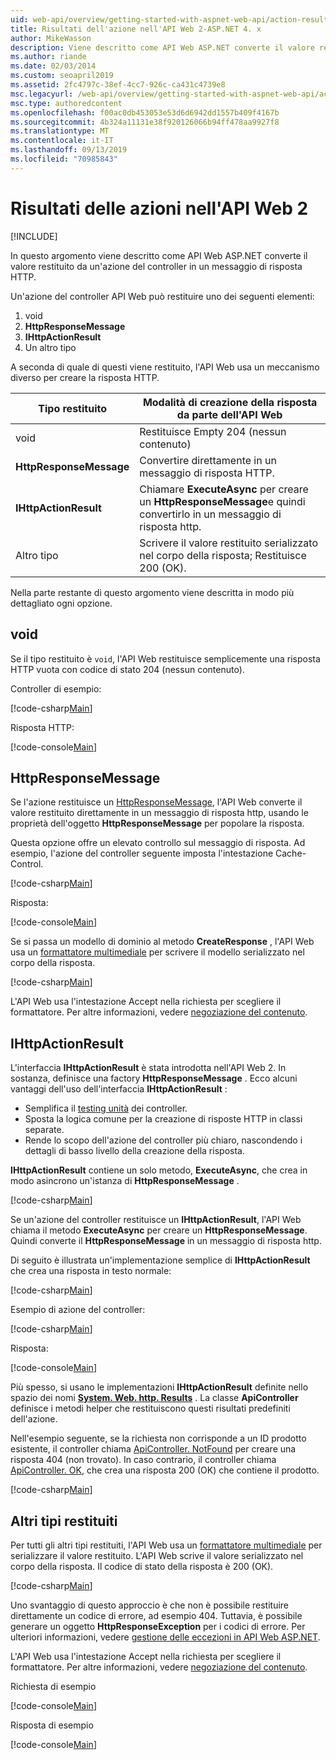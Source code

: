 ```yaml
---
uid: web-api/overview/getting-started-with-aspnet-web-api/action-results
title: Risultati dell'azione nell'API Web 2-ASP.NET 4. x
author: MikeWasson
description: Viene descritto come API Web ASP.NET converte il valore restituito da un'azione del controller in un messaggio di risposta HTTP in ASP.NET 4. x.
ms.author: riande
ms.date: 02/03/2014
ms.custom: seoapril2019
ms.assetid: 2fc4797c-38ef-4cc7-926c-ca431c4739e8
msc.legacyurl: /web-api/overview/getting-started-with-aspnet-web-api/action-results
msc.type: authoredcontent
ms.openlocfilehash: f00ac0db453053e53d6d6942dd1557b409f4167b
ms.sourcegitcommit: 4b324a11131e38f920126066b94ff478aa9927f8
ms.translationtype: MT
ms.contentlocale: it-IT
ms.lasthandoff: 09/13/2019
ms.locfileid: "70985843"
---
```

# <a name="action-results-in-web-api-2"></a>Risultati delle azioni nell'API Web 2

[!INCLUDE[](~/includes/coreWebAPI.md)]

In questo argomento viene descritto come API Web ASP.NET converte il valore restituito da un'azione del controller in un messaggio di risposta HTTP.

Un'azione del controller API Web può restituire uno dei seguenti elementi:

1. void
2. **HttpResponseMessage**
3. **IHttpActionResult**
4. Un altro tipo

A seconda di quale di questi viene restituito, l'API Web usa un meccanismo diverso per creare la risposta HTTP.

| Tipo restituito | Modalità di creazione della risposta da parte dell'API Web |
| --- | --- |
| void | Restituisce Empty 204 (nessun contenuto) |
| **HttpResponseMessage** | Convertire direttamente in un messaggio di risposta HTTP. |
| **IHttpActionResult** | Chiamare **ExecuteAsync** per creare un **HttpResponseMessage**e quindi convertirlo in un messaggio di risposta http. |
| Altro tipo | Scrivere il valore restituito serializzato nel corpo della risposta; Restituisce 200 (OK). |

Nella parte restante di questo argomento viene descritta in modo più dettagliato ogni opzione.

## <a name="void"></a>void

Se il tipo restituito è `void`, l'API Web restituisce semplicemente una risposta HTTP vuota con codice di stato 204 (nessun contenuto).

Controller di esempio:

[!code-csharp[Main](action-results/samples/sample1.cs)]

Risposta HTTP:

[!code-console[Main](action-results/samples/sample2.cmd)]

## <a name="httpresponsemessage"></a>HttpResponseMessage

Se l'azione restituisce un [HttpResponseMessage](https://msdn.microsoft.com/library/system.net.http.httpresponsemessage.aspx), l'API Web converte il valore restituito direttamente in un messaggio di risposta http, usando le proprietà dell'oggetto **HttpResponseMessage** per popolare la risposta.

Questa opzione offre un elevato controllo sul messaggio di risposta. Ad esempio, l'azione del controller seguente imposta l'intestazione Cache-Control.

[!code-csharp[Main](action-results/samples/sample3.cs)]

Risposta:

[!code-console[Main](action-results/samples/sample4.cmd?highlight=2)]

Se si passa un modello di dominio al metodo **CreateResponse** , l'API Web usa un [formattatore multimediale](../formats-and-model-binding/media-formatters.md) per scrivere il modello serializzato nel corpo della risposta.

[!code-csharp[Main](action-results/samples/sample5.cs)]

L'API Web usa l'intestazione Accept nella richiesta per scegliere il formattatore. Per altre informazioni, vedere [negoziazione del contenuto](../formats-and-model-binding/content-negotiation.md).

## <a name="ihttpactionresult"></a>IHttpActionResult

L'interfaccia **IHttpActionResult** è stata introdotta nell'API Web 2. In sostanza, definisce una factory **HttpResponseMessage** . Ecco alcuni vantaggi dell'uso dell'interfaccia **IHttpActionResult** :

- Semplifica il [testing unità](../testing-and-debugging/unit-testing-controllers-in-web-api.md) dei controller.
- Sposta la logica comune per la creazione di risposte HTTP in classi separate.
- Rende lo scopo dell'azione del controller più chiaro, nascondendo i dettagli di basso livello della creazione della risposta.

**IHttpActionResult** contiene un solo metodo, **ExecuteAsync**, che crea in modo asincrono un'istanza di **HttpResponseMessage** .

[!code-csharp[Main](action-results/samples/sample6.cs)]

Se un'azione del controller restituisce un **IHttpActionResult**, l'API Web chiama il metodo **ExecuteAsync** per creare un **HttpResponseMessage**. Quindi converte il **HttpResponseMessage** in un messaggio di risposta http.

Di seguito è illustrata un'implementazione semplice di **IHttpActionResult** che crea una risposta in testo normale:

[!code-csharp[Main](action-results/samples/sample7.cs)]

Esempio di azione del controller:

[!code-csharp[Main](action-results/samples/sample8.cs)]

Risposta:

[!code-console[Main](action-results/samples/sample9.cmd)]

Più spesso, si usano le implementazioni **IHttpActionResult** definite nello spazio dei nomi **[System. Web. http. Results](https://msdn.microsoft.com/library/system.web.http.results.aspx)** . La classe **ApiController** definisce i metodi helper che restituiscono questi risultati predefiniti dell'azione.

Nell'esempio seguente, se la richiesta non corrisponde a un ID prodotto esistente, il controller chiama [ApiController. NotFound](https://msdn.microsoft.com/library/system.web.http.apicontroller.notfound.aspx) per creare una risposta 404 (non trovato). In caso contrario, il controller chiama [ApiController. OK](https://msdn.microsoft.com/library/dn314591.aspx), che crea una risposta 200 (OK) che contiene il prodotto.

[!code-csharp[Main](action-results/samples/sample10.cs)]

## <a name="other-return-types"></a>Altri tipi restituiti

Per tutti gli altri tipi restituiti, l'API Web usa un [formattatore multimediale](../formats-and-model-binding/media-formatters.md) per serializzare il valore restituito. L'API Web scrive il valore serializzato nel corpo della risposta. Il codice di stato della risposta è 200 (OK).

[!code-csharp[Main](action-results/samples/sample11.cs)]

Uno svantaggio di questo approccio è che non è possibile restituire direttamente un codice di errore, ad esempio 404. Tuttavia, è possibile generare un oggetto **HttpResponseException** per i codici di errore. Per ulteriori informazioni, vedere [gestione delle eccezioni in API Web ASP.NET](../error-handling/exception-handling.md).

L'API Web usa l'intestazione Accept nella richiesta per scegliere il formattatore. Per altre informazioni, vedere [negoziazione del contenuto](../formats-and-model-binding/content-negotiation.md).

Richiesta di esempio

[!code-console[Main](action-results/samples/sample12.cmd)]

Risposta di esempio

[!code-console[Main](action-results/samples/sample13.cmd)]
